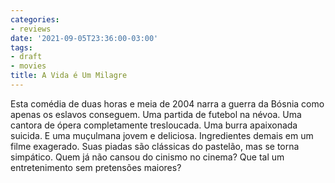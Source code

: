 ```yaml
---
categories:
- reviews
date: '2021-09-05T23:36:00-03:00'
tags:
- draft
- movies
title: A Vida é Um Milagre
---
```


Esta comédia de duas horas e meia de 2004 narra a guerra da Bósnia como apenas os eslavos conseguem. Uma partida de futebol na névoa. Uma cantora de ópera completamente tresloucada. Uma burra apaixonada suicida. E uma muçulmana jovem e deliciosa. Ingredientes demais em um filme exagerado. Suas piadas são clássicas do pastelão, mas se torna simpático. Quem já não cansou do cinismo no cinema? Que tal um entretenimento sem pretensões maiores?
